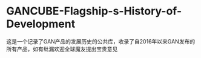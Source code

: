 # GANCUBE-Flagship-s-History-of-Development
这是一个记录了GAN产品的发展历史的公共库，收录了自2016年以来GAN发布的所有产品，如有纰漏欢迎全球魔友提出宝贵意见
